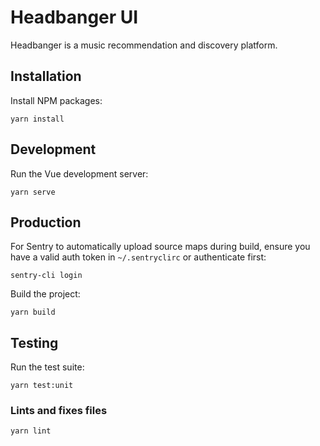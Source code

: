 # Headbanger UI

Headbanger is a music recommendation and discovery platform.

## Installation

Install NPM packages:

```
yarn install
```

## Development

Run the Vue development server:

```
yarn serve
```

## Production

For Sentry to automatically upload source maps during build, ensure you have a valid auth token in `~/.sentryclirc` or authenticate first:

```
sentry-cli login
```

Build the project:

```
yarn build
```

## Testing

Run the test suite:

```
yarn test:unit
```

### Lints and fixes files
```
yarn lint
```
